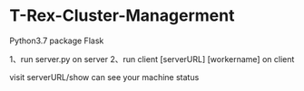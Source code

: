 # T-Rex-Cluster-Managerment

Python3.7
package Flask 

1、run server.py on server
2、run client [serverURL] [workername] on client

visit serverURL/show can see your machine status
